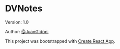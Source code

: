 # DVNotes

Version: 1.0

Author: [@JuanGidoni](https://github.com/JuanGidoni)


This project was bootstrapped with [Create React App](https://github.com/facebook/create-react-app).
